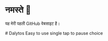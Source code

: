 <!doctype html>
<html lang="hi">
<head>
  <meta charset="utf-8" />
  <meta name="viewport" content="width=device-width,initial-scale=1" />
  <title>मेरी पहली वेबसाइट</title>
</head>
<body>
  <h1>नमस्ते 🙏</h1>
  <p>यह मेरी पहली GitHub वेबसाइट है।</p>
</body>
</html># Dalytos
Easy to use single tap to pause choice
